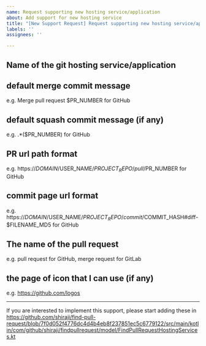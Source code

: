 ```yaml
---
name: Request supporting new hosting service/application
about: Add support for new hosting service
title: "[New Support Request] Request supporting new hosting service/application"
labels: ''
assignees: ''

---
```


## Name of the git hosting service/application

## default merge commit message
e.g. Merge pull request $PR_NUMBER for GitHub

## default squash commit message (if any)
e.g. .*($PR_NUMBER) for GitHub

## PR url path format 
e.g. https://$DOMAIN/$USER_NAME/$PROJECT_REPO/pull/$PR_NUMBER for GitHub

## commit page url format
e.g. https://$DOMAIN/$USER_NAME/$PROJECT_REPO/commit/$COMMIT_HASH#diff-$FILENAME_MD5 for GitHub

## The name of the pull request
e.g. pull request for GitHub, merge request for GitLab

## the page of icon that I can use (if any)
e.g. https://github.com/logos

---

If you are interested to implement this support, please start adding these in https://github.com/shiraji/find-pull-request/blob/7f0d052f4776dc4d4b4eb8f237851ec5c6779122/src/main/kotlin/com/github/shiraji/findpullrequest/model/FindPullRequestHostingServices.kt

